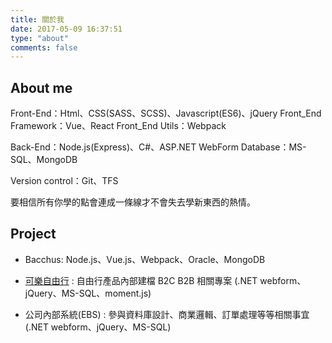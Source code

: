 ```yaml
---
title: 關於我
date: 2017-05-09 16:37:51
type: "about"
comments: false
---
```


About me
---
Front-End：Html、CSS(SASS、SCSS)、Javascript(ES6)、jQuery
Front_End Framework：Vue、React
Front_End Utils：Webpack

Back-End：Node.js(Express)、C#、ASP.NET WebForm
Database：MS-SQL、MongoDB

Version control：Git、TFS

要相信所有你學的點會連成一條線才不會失去學新東西的熱情。

Project
---
- Bacchus: Node.js、Vue.js、Webpack、Oracle、MongoDB

- [可樂自由行](https://www.colatour.com.tw/C10P_Package/C10P001_Projects.aspx?Para=*,HKG,*,1,0,%E9%A6%99%E6%B8%AF) : 自由行產品內部建檔 B2C B2B 相關專案 (.NET webform、jQuery、MS-SQL、moment.js)

- 公司內部系統(EBS) : 參與資料庫設計、商業邏輯、訂單處理等等相關事宜 (.NET webform、jQuery、MS-SQL)
